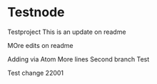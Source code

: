 # Testnode
Testproject
This is an update on readme

MOre edits on readme

Adding via Atom
More lines
Second branch
Test

Test change 22001
